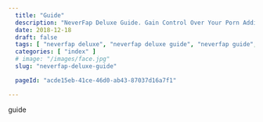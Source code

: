 ```yaml
---
  title: "Guide"
  description: "NeverFap Deluxe Guide. Gain Control Over Your Porn Addiction With Our Series Of Articles And Practice Exercises. Starting With The Five Fundamental Principles."
  date: 2018-12-18
  draft: false
  tags: [ "neverfap deluxe", "neverfap deluxe guide", "neverfap guide", "porn addiction", "porn recovery", "addiction recovery", "addiction", "awareness", "nofap", "neverfap" ]
  categories: [ "index" ]
  # image: "/images/face.jpg"
  slug: "neverfap-deluxe-guide"

  pageId: "acde15eb-41ce-46d0-ab43-87037d16a7f1"

---
```


guide